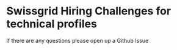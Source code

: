 # Swissgrid Hiring Challenges for technical profiles

If there are any questions please open up a Github Issue
